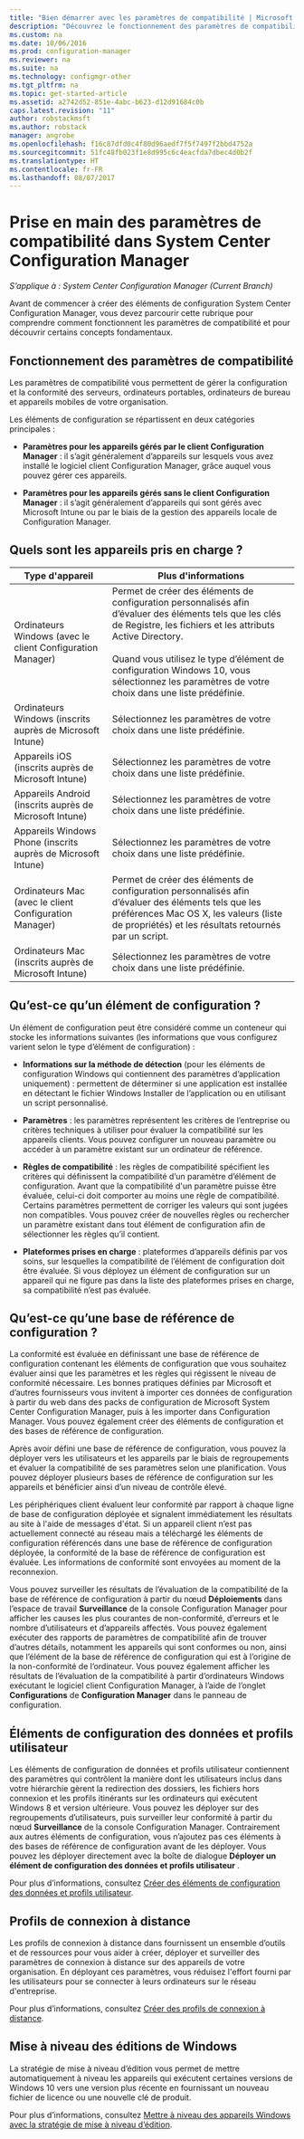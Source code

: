 ```yaml
---
title: "Bien démarrer avec les paramètres de compatibilité | Microsoft Docs"
description: "Découvrez le fonctionnement des paramètres de compatibilité dans System Center Configuration Manager. Découvrez également les concepts fondamentaux que vous devez connaître."
ms.custom: na
ms.date: 10/06/2016
ms.prod: configuration-manager
ms.reviewer: na
ms.suite: na
ms.technology: configmgr-other
ms.tgt_pltfrm: na
ms.topic: get-started-article
ms.assetid: a2742d52-851e-4abc-b623-d12d91684c0b
caps.latest.revision: "11"
author: robstackmsft
ms.author: robstack
manager: angrobe
ms.openlocfilehash: f16c87dfd0c4f80d96aedf7f5f7497f2bbd4752a
ms.sourcegitcommit: 51fc48fb023f1e8d995c6c4eacfda7dbec4d0b2f
ms.translationtype: HT
ms.contentlocale: fr-FR
ms.lasthandoff: 08/07/2017
---
```

# <a name="get-started-with-compliance-settings-in-system-center-configuration-manager"></a>Prise en main des paramètres de compatibilité dans System Center Configuration Manager

*S’applique à : System Center Configuration Manager (Current Branch)*

Avant de commencer à créer des éléments de configuration System Center Configuration Manager, vous devez parcourir cette rubrique pour comprendre comment fonctionnent les paramètres de compatibilité et pour découvrir certains concepts fondamentaux.  

## <a name="how-compliance-settings-works"></a>Fonctionnement des paramètres de compatibilité  
 Les paramètres de compatibilité vous permettent de gérer la configuration et la conformité des serveurs, ordinateurs portables, ordinateurs de bureau et appareils mobiles de votre organisation.  

 Les éléments de configuration se répartissent en deux catégories principales :  

-   **Paramètres pour les appareils gérés par le client Configuration Manager** : il s’agit généralement d’appareils sur lesquels vous avez installé le logiciel client Configuration Manager, grâce auquel vous pouvez gérer ces appareils.  

-   **Paramètres pour les appareils gérés sans le client Configuration Manager** : il s’agit généralement d’appareils qui sont gérés avec Microsoft Intune ou par le biais de la gestion des appareils locale de Configuration Manager.  

## <a name="what-devices-are-supported"></a>Quels sont les appareils pris en charge ?  


|Type d'appareil|Plus d'informations|  
|------------|----------------------|  
|Ordinateurs Windows (avec le client Configuration Manager)|Permet de créer des éléments de configuration personnalisés afin d’évaluer des éléments tels que les clés de Registre, les fichiers et les attributs Active Directory.<br /><br /> Quand vous utilisez le type d’élément de configuration Windows 10, vous sélectionnez les paramètres de votre choix dans une liste prédéfinie.|  
|Ordinateurs Windows (inscrits auprès de Microsoft Intune)|Sélectionnez les paramètres de votre choix dans une liste prédéfinie.|  
|Appareils iOS (inscrits auprès de Microsoft Intune)|Sélectionnez les paramètres de votre choix dans une liste prédéfinie.|  
|Appareils Android (inscrits auprès de Microsoft Intune)|Sélectionnez les paramètres de votre choix dans une liste prédéfinie.|  
|Appareils Windows Phone (inscrits auprès de Microsoft Intune)|Sélectionnez les paramètres de votre choix dans une liste prédéfinie.|  
|Ordinateurs Mac (avec le client Configuration Manager)|Permet de créer des éléments de configuration personnalisés afin d’évaluer des éléments tels que les préférences Mac OS X, les valeurs (liste de propriétés) et les résultats retournés par un script.|  
|Ordinateurs Mac (inscrits auprès de Microsoft Intune)|Sélectionnez les paramètres de votre choix dans une liste prédéfinie.|  

## <a name="what-is-a-configuration-item"></a>Qu’est-ce qu’un élément de configuration ?  
 Un élément de configuration peut être considéré comme un conteneur qui stocke les informations suivantes (les informations que vous configurez varient selon le type d’élément de configuration) :  

-   **Informations sur la méthode de détection** (pour les éléments de configuration Windows qui contiennent des paramètres d’application uniquement) : permettent de déterminer si une application est installée en détectant le fichier Windows Installer de l’application ou en utilisant un script personnalisé.  

-   **Paramètres** : les paramètres représentent les critères de l’entreprise ou critères techniques à utiliser pour évaluer la compatibilité sur les appareils clients. Vous pouvez configurer un nouveau paramètre ou accéder à un paramètre existant sur un ordinateur de référence.  

-   **Règles de compatibilité** : les règles de compatibilité spécifient les critères qui définissent la compatibilité d’un paramètre d’élément de configuration. Avant que la compatibilité d'un paramètre puisse être évaluée, celui-ci doit comporter au moins une règle de compatibilité. Certains paramètres permettent de corriger les valeurs qui sont jugées non compatibles. Vous pouvez créer de nouvelles règles ou rechercher un paramètre existant dans tout élément de configuration afin de sélectionner les règles qu’il contient.  

-   **Plateformes prises en charge** : plateformes d’appareils définis par vos soins, sur lesquelles la compatibilité de l’élément de configuration doit être évaluée. Si vous déployez un élément de configuration sur un appareil qui ne figure pas dans la liste des plateformes prises en charge, sa compatibilité n’est pas évaluée.  

## <a name="what-is-a-configuration-baseline"></a>Qu’est-ce qu’une base de référence de configuration ?  
 La conformité est évaluée en définissant une base de référence de configuration contenant les éléments de configuration que vous souhaitez évaluer ainsi que les paramètres et les règles qui régissent le niveau de conformité nécessaire. Les bonnes pratiques définies par Microsoft et d’autres fournisseurs vous invitent à importer ces données de configuration à partir du web dans des packs de configuration de Microsoft System Center Configuration Manager, puis à les importer dans Configuration Manager. Vous pouvez également créer des éléments de configuration et des bases de référence de configuration.  

 Après avoir défini une base de référence de configuration, vous pouvez la déployer vers les utilisateurs et les appareils par le biais de regroupements et évaluer la compatibilité de ses paramètres selon une planification. Vous pouvez déployer plusieurs bases de référence de configuration sur les appareils et bénéficier ainsi d’un niveau de contrôle élevé.  

 Les périphériques client évaluent leur conformité par rapport à chaque ligne de base de configuration déployée et signalent immédiatement les résultats au site à l'aide de messages d'état. Si un appareil client n’est pas actuellement connecté au réseau mais a téléchargé les éléments de configuration référencés dans une base de référence de configuration déployée, la conformité de la base de référence de configuration est évaluée. Les informations de conformité sont envoyées au moment de la reconnexion.  

 Vous pouvez surveiller les résultats de l’évaluation de la compatibilité de la base de référence de configuration à partir du nœud **Déploiements** dans l’espace de travail **Surveillance** de la console Configuration Manager pour afficher les causes les plus courantes de non-conformité, d’erreurs et le nombre d’utilisateurs et d’appareils affectés. Vous pouvez également exécuter des rapports de paramètres de compatibilité afin de trouver d’autres détails, notamment les appareils qui sont conformes ou non, ainsi que l’élément de la base de référence de configuration qui est à l’origine de la non-conformité de l’ordinateur. Vous pouvez également afficher les résultats de l’évaluation de la compatibilité à partir d’ordinateurs Windows exécutant le logiciel client Configuration Manager, à l’aide de l’onglet **Configurations** de **Configuration Manager** dans le panneau de configuration.  

## <a name="user-data-and-profiles-configuration-items"></a>Éléments de configuration des données et profils utilisateur  
 Les éléments de configuration de données et profils utilisateur contiennent des paramètres qui contrôlent la manière dont les utilisateurs inclus dans votre hiérarchie gèrent la redirection des dossiers, les fichiers hors connexion et les profils itinérants sur les ordinateurs qui exécutent Windows 8 et version ultérieure. Vous pouvez les déployer sur des regroupements d’utilisateurs, puis surveiller leur conformité à partir du nœud **Surveillance** de la console Configuration Manager. Contrairement aux autres éléments de configuration, vous n’ajoutez pas ces éléments à des bases de référence de configuration avant de les déployer. Vous pouvez les déployer directement avec la boîte de dialogue **Déployer un élément de configuration des données et profils utilisateur** .  

 Pour plus d’informations, consultez [Créer des éléments de configuration des données et profils utilisateur](/sccm/compliance/deploy-use/create-user-data-and-profiles-configuration-items).  

## <a name="remote-connection-profiles"></a>Profils de connexion à distance  
 Les profils de connexion à distance dans fournissent un ensemble d’outils et de ressources pour vous aider à créer, déployer et surveiller des paramètres de connexion à distance sur des appareils de votre organisation. En déployant ces paramètres, vous réduisez l'effort fourni par les utilisateurs pour se connecter à leurs ordinateurs sur le réseau d'entreprise.  

Pour plus d’informations, consultez [Créer des profils de connexion à distance](/sccm/compliance/deploy-use/create-remote-connection-profiles).  

## <a name="windows-edition-upgrade"></a>Mise à niveau des éditions de Windows
La stratégie de mise à niveau d’édition vous permet de mettre automatiquement à niveau les appareils qui exécutent certaines versions de Windows 10 vers une version plus récente en fournissant un nouveau fichier de licence ou une nouvelle clé de produit.

Pour plus d’informations, consultez [Mettre à niveau des appareils Windows avec la stratégie de mise à niveau d’édition](/sccm/compliance/deploy-use/upgrade-windows-version).
